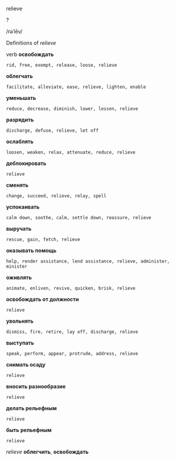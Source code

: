 relieve

?

/rəˈlēv/

Definitions of _relieve_

verb
**освобождать**

    rid, free, exempt, release, loose, relieve
**облегчать**

    facilitate, alleviate, ease, relieve, lighten, enable
**уменьшать**

    reduce, decrease, diminish, lower, lessen, relieve
**разрядить**

    discharge, defuse, relieve, let off
**ослаблять**

    loosen, weaken, relax, attenuate, reduce, relieve
**деблокировать**

    relieve
**сменять**

    change, succeed, relieve, relay, spell
**успокаивать**

    calm down, soothe, calm, settle down, reassure, relieve
**выручать**

    rescue, gain, fetch, relieve
**оказывать помощь**

    help, render assistance, lend assistance, relieve, administer, minister
**оживлять**

    animate, enliven, revive, quicken, brisk, relieve
**освобождать от должности**

    relieve
**увольнять**

    dismiss, fire, retire, lay off, discharge, relieve
**выступать**

    speak, perform, appear, protrude, address, relieve
**снимать осаду**

    relieve
**вносить разнообразие**

    relieve
**делать рельефным**

    relieve
**быть рельефным**

    relieve

_relieve_
**облегчить**, **освобождать**